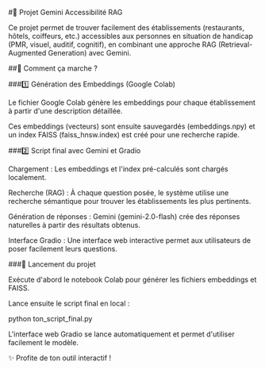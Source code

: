 #📌 Projet Gemini Accessibilité RAG

Ce projet permet de trouver facilement des établissements (restaurants, hôtels, coiffeurs, etc.) accessibles aux personnes en situation de handicap (PMR, visuel, auditif, cognitif), en combinant une approche RAG (Retrieval-Augmented Generation) avec Gemini.

##🔧 Comment ça marche ?

###1️⃣ Génération des Embeddings (Google Colab)

Le fichier Google Colab génère les embeddings pour chaque établissement à partir d'une description détaillée.

Ces embeddings (vecteurs) sont ensuite sauvegardés (embeddings.npy) et un index FAISS (faiss_hnsw.index) est créé pour une recherche rapide.

###2️⃣ Script final avec Gemini et Gradio

Chargement : Les embeddings et l'index pré-calculés sont chargés localement.

Recherche (RAG) : À chaque question posée, le système utilise une recherche sémantique pour trouver les établissements les plus pertinents.

Génération de réponses : Gemini (gemini-2.0-flash) crée des réponses naturelles à partir des résultats obtenus.

Interface Gradio : Une interface web interactive permet aux utilisateurs de poser facilement leurs questions.

###🚀 Lancement du projet

Exécute d'abord le notebook Colab pour générer les fichiers embeddings et FAISS.

Lance ensuite le script final en local :

python ton_script_final.py

L'interface web Gradio se lance automatiquement et permet d'utiliser facilement le modèle.

✨ Profite de ton outil interactif !




